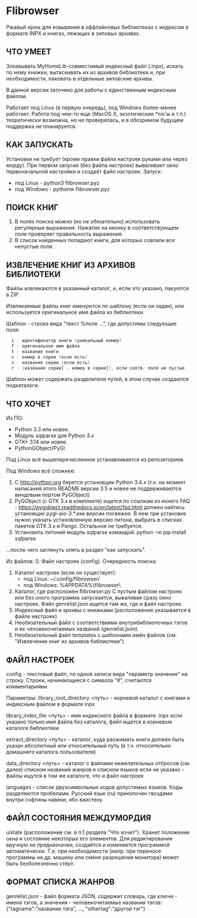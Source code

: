 # Flibrowser
Ржавый крюк для ковыряния в оффлайновых библиотеках с индексом
в формате INPX и книгах, лежащих в зиповых архивах.


## ЧТО УМЕЕТ

Зохавывать MyHomeLib-совместимый индексный файл (.inpx), искать по нему
книжки, вытаскивать их из архивов библиотеки и, при необходимости, паковать
в отдельные зиповские архивы.

В данной версии заточено для работы с единственным индексным файлом.

Работает под Linux (в первую очередь), под Windows более-менее работает.
Работа под чем-то еще (MacOS X, экзотические *nix'ы и т.п.) теоретически
возможна, но не проверялась, и в обозримом будущем поддержка не планируется.


## КАК ЗАПУСКАТЬ

Установки не требует (кроме правки файла настроек руками или через морду).
При первом запуске (без файла настроек) вываливает окно первоначальной
настройки и создаёт файл настроек.
Запуск:
- под Linux - python3 flibrowser.pyz
- под Windows - pythonw flibrowser.pyz


## ПОИСК КНИГ

1. В полях поиска можно (но не обязательно) использовать регулярные
   выражения. Нажатие на иконку в соответствующем поле проверяет
   правильность выражения.
2. В список найденных попадают книги, для которых совпали _все_
   непустые поля.

## ИЗВЛЕЧЕНИЕ КНИГ ИЗ АРХИВОВ БИБЛИОТЕКИ

Файлы извлекаются в указанный каталог, и, если это указано, пакуются
в ZIP.

Извлекаемые файлы книг именуются по шаблону (если он задан),
или используется оригинальное имя файла из библиотеки.

Шаблон - строка вида "текст %поле ...", где допустимы следующие поля:
```a - имя автора
  i - идентификатор книги (уникальный номер)
  f - оригинальное имя файла
  t - название книги
  n - номер в серии (если есть)
  s - название серии (если есть)
  r - (название серии[ - номер в серии]), если соотв. поля не пустые
```

Шаблон может содержать разделители путей, в этом случае создаются
подкаталоги.


## ЧТО ХОЧЕТ

Из ПО:
- Python 3.3 или новее.
- Модуль sqlparse для Python 3.x
- GTK+ 3.14 или новее.
- PythonGObject/PyGI

Под Linux всё вышеперечисленное устанавливается из репозиториев.

Под Windows всё сложнее:
1. С http://python.org берется установщик Python 3.4.x (т.к. на момент написания
   этого README версии 3.5 и новее не поддерживаются виндовым портом PyGObject)
2. PyGObject (с GTK 3.x в комплекте) ищется по ссылкам из ихнего FAQ -
   https://pygobject.readthedocs.io/en/latest/faq.html
   должен найтись установщик pygi-aio-3.*.exe версии посвежее.
   В нем при установке нужно указать установленную версию питона,
   выбрать в списках пакетов GTK 3.x и Pango. Остальное не требуется.
3. Установить питоний модуль sqlparse командой:
   python -m pip install sqlparse

...после чего заглянуть опять в раздел "как запускать".

Из файлов:
0. Файл настроек (config). Очередность поиска:
   1. Каталог настроек (если он существует):
      - под Linux: ~/.config/flibrowser/
      - под Windows: %APPDATA%\flibrowser\
   2. Каталог, где расположен flibrowser.py
   С пустым файлом настроек или без оного программа запускается,
   вываливая сразу окно настроек.
   Файл genrelist.json ищется там же, где и файл настроек.
1. Индексный файл и архивы с книжками (расположение указывается в файле
   настроек).
2. Необязательный файл с соответствиями внутрибиблиотечных тэгов и их
   человекочитаемых названий (genrelist.json).
3. Необязательный файл templates с шаблонами имён файлов (см. "Извлечение
   книг из архивов библиотеки")


## ФАЙЛ НАСТРОЕК

config - текстовый файл, по одной записи вида "параметр значение" на строку.
Строки, начинающиеся с символа "#", считаются комментариями.

Параметры:
library_root_directory <путь> - корневой каталог с книгами и индексным
    файлом в формате inpx

library_index_file <путь> - имя индексного файла в формате .inpx
    если указано только имя файла без каталога, файл ищется в корневом
    каталоге библиотеки

extract_directory <путь> - каталог, куда разжимать книги
    должен быть указан абсолютный или относительный путь (в т.ч. относительно
    домашнего каталога пользователя)

data_directory <путь> - каталог с файлами нежелательных отбросов (см. далее)
    списком названий жанров и списком языков
    если не указано - файлы ищутся в том же каталоге, что и файл настроек

languages - список двухсимвольных кодов допустимых языков.
    Коды разделяются пробелами.
    Русский язык (ru) приколочен гвоздями внутри софтины навеки, ибо ваистену.


## ФАЙЛ СОСТОЯНИЯ МЕЖДУМОРДИЯ

uistate (расположение см. в п.1 раздела "Что хочет").
Хранит положение окна и состояние некоторых его элементов.
Для редактирования вручную не предназначен, создаётся и изменяется
программой автоматически.
Т.е. при необходимости (напр. при переносе программы на др. машину
или смене разрешения монитора) может быть безболезненно стёрт.


## ФОРМАТ СПИСКА ЖАНРОВ

genrelist.json - файл формата JSON, содержит словарь, где ключи - имена
тэгов, а значения - человекочитаемые названия тэгов:
{"tagname":"название тэга", ..., "othertag":"другой тэг"}
